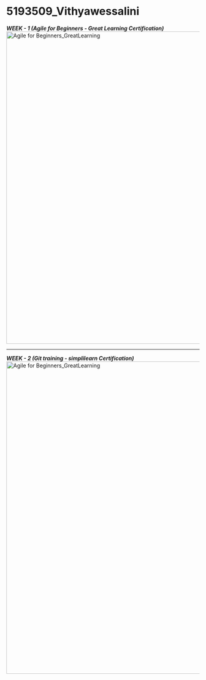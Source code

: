 # 5193509_Vithyawessalini
***WEEK - 1 (Agile for Beginners - Great Learning Certification)***
<img width="1903" height="815" alt="Agile for Beginners_GreatLearning" src="https://github.com/user-attachments/assets/6c41a878-1add-4e13-99a6-bb261d2d8850" />

---

***WEEK - 2 (Git training - simplilearn Certification)***
<img width="1903" height="815" alt="Agile for Beginners_GreatLearning" src="https://github.com/user-attachments/assets/611d469d-8a10-4dd6-be95-918231061bb1" />

